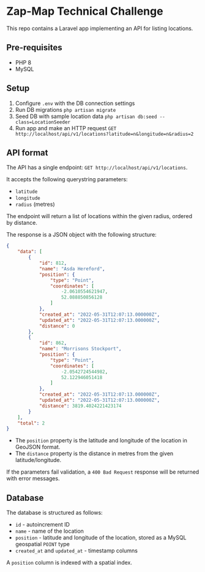 # Zap-Map Technical Challenge

This repo contains a Laravel app implementing an API for listing locations.

## Pre-requisites

* PHP 8
* MySQL

## Setup

1. Configure `.env` with the DB connection settings
1. Run DB migrations `php artisan migrate`
1. Seed DB with sample location data `php artisan db:seed --class=LocationSeeder`
1. Run app and make an HTTP request `GET http://localhost/api/v1/locations?latitude=n&longitude=n&radius=2`

## API format

The API has a single endpoint: `GET http://localhost/api/v1/locations`.

It accepts the following querystring parameters:

* `latitude`
* `longitude`
* `radius` (metres)

The endpoint will return a list of locations within the given radius, ordered by distance.

The response is a JSON object with the following structure:

```json
{
    "data": [
        {
            "id": 812,
            "name": "Asda Hereford",
            "position": {
                "type": "Point",
                "coordinates": [
                    -2.0610554621947,
                    52.088850856128
                ]
            },
            "created_at": "2022-05-31T12:07:13.000000Z",
            "updated_at": "2022-05-31T12:07:13.000000Z",
            "distance": 0
        },
        {
            "id": 862,
            "name": "Morrisons Stockport",
            "position": {
                "type": "Point",
                "coordinates": [
                    -2.0542724544982,
                    52.122946051418
                ]
            },
            "created_at": "2022-05-31T12:07:13.000000Z",
            "updated_at": "2022-05-31T12:07:13.000000Z",
            "distance": 3819.4024221423174
        }
    ],
    "total": 2
}
```

* The `position` property is the latitude and longitude of the location in GeoJSON format.
* The `distance` property is the distance in metres from the given latitude/longitude.

If the parameters fail validation, a `400 Bad Request` response will be returned with error messages.

## Database

The database is structured as follows:

* `id` - autoincrement ID
* `name` - name of the location
* `position` - latitude and longitude of the location, stored as a MySQL geospatial `POINT` type
* `created_at` and `updated_at` - timestamp columns

A `position` column is indexed with a spatial index.